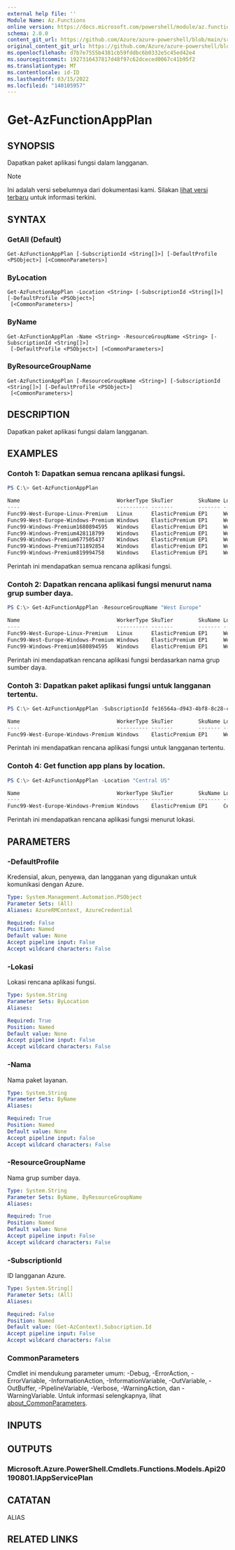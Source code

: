 ```yaml
---
external help file: ''
Module Name: Az.Functions
online version: https://docs.microsoft.com/powershell/module/az.functions/get-azfunctionappplan
schema: 2.0.0
content_git_url: https://github.com/Azure/azure-powershell/blob/main/src/Functions/help/Get-AzFunctionAppPlan.md
original_content_git_url: https://github.com/Azure/azure-powershell/blob/main/src/Functions/help/Get-AzFunctionAppPlan.md
ms.openlocfilehash: d7b7e7555b4381cb59fddbc6b0332e5c45ed42e4
ms.sourcegitcommit: 1927316437817d48f97c62dceced0067c41b95f2
ms.translationtype: MT
ms.contentlocale: id-ID
ms.lasthandoff: 03/15/2022
ms.locfileid: "140105957"
---
```

# Get-AzFunctionAppPlan

## SYNOPSIS
Dapatkan paket aplikasi fungsi dalam langganan.

> [!NOTE]
>Ini adalah versi sebelumnya dari dokumentasi kami. Silakan [lihat versi terbaru](/powershell/module/az.functions/get-azfunctionappplan) untuk informasi terkini.

## SYNTAX

### GetAll (Default)
```
Get-AzFunctionAppPlan [-SubscriptionId <String[]>] [-DefaultProfile <PSObject>] [<CommonParameters>]
```

### ByLocation
```
Get-AzFunctionAppPlan -Location <String> [-SubscriptionId <String[]>] [-DefaultProfile <PSObject>]
 [<CommonParameters>]
```

### ByName
```
Get-AzFunctionAppPlan -Name <String> -ResourceGroupName <String> [-SubscriptionId <String[]>]
 [-DefaultProfile <PSObject>] [<CommonParameters>]
```

### ByResourceGroupName
```
Get-AzFunctionAppPlan [-ResourceGroupName <String>] [-SubscriptionId <String[]>] [-DefaultProfile <PSObject>]
 [<CommonParameters>]
```

## DESCRIPTION
Dapatkan paket aplikasi fungsi dalam langganan.

## EXAMPLES

### Contoh 1: Dapatkan semua rencana aplikasi fungsi.
```powershell
PS C:\> Get-AzFunctionAppPlan

Name                               WorkerType SkuTier        SkuName Location    ResourceGroupName                SubscriptionId
----                               ---------- -------        ------- --------    -----------------                --------------
Func99-West-Europe-Linux-Premium   Linux      ElasticPremium EP1     West Europe Func99-West-Europe-Linux-Premium fe16564a-d943-4bf8-8c28-cf01708c3f8b
Func99-West-Europe-Windows-Premium Windows    ElasticPremium EP1     West Europe Func99-West-Europe-Win-Premium   fe16564a-d943-4bf8-8c28-cf01708c3f8b
Func99-Windows-Premium1680894595   Windows    ElasticPremium EP1     West Europe Func99-West-Europe-Win-Premium   fe16564a-d943-4bf8-8c28-cf01708c3f8b
Func99-Windows-Premium428118799    Windows    ElasticPremium EP1     West Europe Func99-West-Europe-Win-Premium   fe16564a-d943-4bf8-8c28-cf01708c3f8b
Func99-Windows-Premium677505437    Windows    ElasticPremium EP1     West Europe Func99-West-Europe-Win-Premium   fe16564a-d943-4bf8-8c28-cf01708c3f8b
Func99-Windows-Premium711892854    Windows    ElasticPremium EP1     West Europe Func99-West-Europe-Win-Premium   fe16564a-d943-4bf8-8c28-cf01708c3f8b
Func99-Windows-Premium819994758    Windows    ElasticPremium EP1     West Europe Func99-West-Europe-Win-Premium   fe16564a-d943-4bf8-8c28-cf01708c3f8b
```

Perintah ini mendapatkan semua rencana aplikasi fungsi.

### Contoh 2: Dapatkan rencana aplikasi fungsi menurut nama grup sumber daya.
```powershell
PS C:\> Get-AzFunctionAppPlan -ResourceGroupName "West Europe"

Name                               WorkerType SkuTier        SkuName Location    ResourceGroupName                SubscriptionId
----                               ---------- -------        ------- --------    -----------------                --------------
Func99-West-Europe-Linux-Premium   Linux      ElasticPremium EP1     West Europe Func99-West-Europe-Linux-Premium fe16564a-d943-4bf8-8c28-cf01708c3f8b
Func99-West-Europe-Windows-Premium Windows    ElasticPremium EP1     West Europe Func99-West-Europe-Win-Premium   fe16564a-d943-4bf8-8c28-cf01708c3f8b
Func99-Windows-Premium1680894595   Windows    ElasticPremium EP1     West Europe Func99-West-Europe-Win-Premium   fe16564a-d943-4bf8-8c28-cf01708c3f8b
```

Perintah ini mendapatkan rencana aplikasi fungsi berdasarkan nama grup sumber daya.

### Contoh 3: Dapatkan paket aplikasi fungsi untuk langganan tertentu.
```powershell
PS C:\> Get-AzFunctionAppPlan -SubscriptionId fe16564a-d943-4bf8-8c28-cf01708c3f8z

Name                               WorkerType SkuTier        SkuName Location    ResourceGroupName                SubscriptionId
----                               ---------- -------        ------- --------    -----------------                --------------
Func99-West-Europe-Windows-Premium Windows    ElasticPremium EP1     West Europe Func99-West-Europe-Win-Premium   fe16564a-d943-4bf8-8c28-cf01708c3f8z
```

Perintah ini mendapatkan rencana aplikasi fungsi untuk langganan tertentu.

### Contoh 4: Get function app plans by location.
```powershell
PS C:\> Get-AzFunctionAppPlan -Location "Central US"

Name                               WorkerType SkuTier        SkuName Location   ResourceGroupName                SubscriptionId
----                               ---------- -------        ------- --------   -----------------                --------------
Func99-West-Europe-Windows-Premium Windows    ElasticPremium EP1     Central US Func99-West-Europe-Win-Premium   3r16564a-d943-4bf8-8c28-cf01708c3f8b
```

Perintah ini mendapatkan rencana aplikasi fungsi menurut lokasi.

## PARAMETERS

### -DefaultProfile
Kredensial, akun, penyewa, dan langganan yang digunakan untuk komunikasi dengan Azure.

```yaml
Type: System.Management.Automation.PSObject
Parameter Sets: (All)
Aliases: AzureRMContext, AzureCredential

Required: False
Position: Named
Default value: None
Accept pipeline input: False
Accept wildcard characters: False
```

### -Lokasi
Lokasi rencana aplikasi fungsi.

```yaml
Type: System.String
Parameter Sets: ByLocation
Aliases:

Required: True
Position: Named
Default value: None
Accept pipeline input: False
Accept wildcard characters: False
```

### -Nama
Nama paket layanan.

```yaml
Type: System.String
Parameter Sets: ByName
Aliases:

Required: True
Position: Named
Default value: None
Accept pipeline input: False
Accept wildcard characters: False
```

### -ResourceGroupName
Nama grup sumber daya.

```yaml
Type: System.String
Parameter Sets: ByName, ByResourceGroupName
Aliases:

Required: True
Position: Named
Default value: None
Accept pipeline input: False
Accept wildcard characters: False
```

### -SubscriptionId
ID langganan Azure.

```yaml
Type: System.String[]
Parameter Sets: (All)
Aliases:

Required: False
Position: Named
Default value: (Get-AzContext).Subscription.Id
Accept pipeline input: False
Accept wildcard characters: False
```

### CommonParameters
Cmdlet ini mendukung parameter umum: -Debug, -ErrorAction, -ErrorVariable, -InformationAction, -InformationVariable, -OutVariable, -OutBuffer, -PipelineVariable, -Verbose, -WarningAction, dan -WarningVariable. Untuk informasi selengkapnya, lihat [about_CommonParameters](http://go.microsoft.com/fwlink/?LinkID=113216).

## INPUTS

## OUTPUTS

### Microsoft.Azure.PowerShell.Cmdlets.Functions.Models.Api20190801.IAppServicePlan

## CATATAN

ALIAS

## RELATED LINKS

